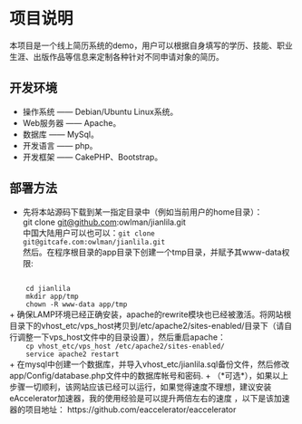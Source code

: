 
项目说明
====== 
本项目是一个线上简历系统的demo，用户可以根据自身填写的学历、技能、职业生涯、出版作品等信息来定制各种针对不同申请对象的简历。

开发环境
------
+ 操作系统       —— Debian/Ubuntu Linux系统。
+ Web服务器 		—— Apache。
+ 数据库         —— MySql。
+ 开发语言       —— php。
+ 开发框架       —— CakePHP、Bootstrap。

部署方法
------ 
+ 先将本站源码下载到某一指定目录中（例如当前用户的home目录）：  
	git clone git@github.com:owlman/jianlila.git  
中国大陆用户可以也可以：`git clone git@gitcafe.com:owlman/jianlila.git`  
然后。在程序根目录的app目录下创建一个tmp目录，并赋予其www-data权限:  
<code>
	cd jianlila  
	mkdir app/tmp  
	chown -R www-data app/tmp
</code>
+ 确保LAMP环境已经正确安装，apache的rewrite模块也已经被激活。将网站根目录下的vhost_etc/vps_host拷贝到/etc/apache2/sites-enabled/目录下（请自行调整一下vps_host文件中的目录设置），然后重启apache：
<code>  
	cp vhost_etc/vps_host /etc/apache2/sites-enabled/  
	service apache2 restart
</code>
+ 在mysql中创建一个数据库，并导入vhost_etc/jianlila.sql备份文件，然后修改app/Config/database.php文件中的数据库帐号和密码.
+ （*可选*），如果以上步骤一切顺利，该网站应该已经可以运行，如果觉得速度不理想，建议安装eAccelerator加速器，我的使用经验是可以提升两倍左右的速度 ，以下是该加速器的项目地址：
https://github.com/eaccelerator/eaccelerator
